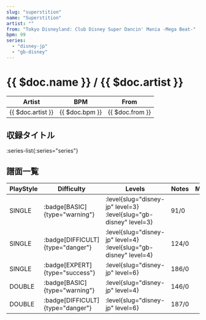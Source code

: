 ```yaml
---
slug: "superstition"
name: "Superstition"
artist: ""
from: "Tokyo Disneyland: Club Disney Super Dancin' Mania -Mega Beat-"
bpm: 99
series:
  - "disney-jp"
  - "gb-disney"
---
```


# {{ $doc.name }} / {{ $doc.artist }}

|Artist|BPM|From|
|------|---|----|
|{{ $doc.artist }}|{{ $doc.bpm }}|{{ $doc.from }}|

## 収録タイトル

:series-list{:series="series"}

## 譜面一覧

|PlayStyle|Difficulty|Levels|Notes|Movie|
|---------|----------|------|-----|-----|
|SINGLE| :badge[BASIC]{type="warning"}|<div class="field is-grouped is-grouped-multiline"> :level{slug="disney-jp" level=3} :level{slug="gb-disney" level=3}</div>|91/0||
|SINGLE| :badge[DIFFICULT]{type="danger"}|<div class="field is-grouped is-grouped-multiline"> :level{slug="disney-jp" level=4} :level{slug="gb-disney" level=4}</div>|124/0||
|SINGLE| :badge[EXPERT]{type="success"}|<div class="field is-grouped is-grouped-multiline"> :level{slug="disney-jp" level=6}</div>|186/0||
|DOUBLE| :badge[BASIC]{type="warning"}|<div class="field is-grouped is-grouped-multiline"> :level{slug="disney-jp" level=4}</div>|146/0||
|DOUBLE| :badge[DIFFICULT]{type="danger"}|<div class="field is-grouped is-grouped-multiline"> :level{slug="disney-jp" level=6}</div>|187/0||
